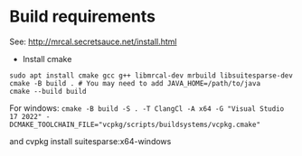 # Build requirements

See: http://mrcal.secretsauce.net/install.html

- Install cmake

```
sudo apt install cmake gcc g++ libmrcal-dev mrbuild libsuitesparse-dev
cmake -B build . # You may need to add JAVA_HOME=/path/to/java
cmake --build build
```

For windows: `cmake -B build -S . -T ClangCl -A x64 -G "Visual Studio 17 2022" -DCMAKE_TOOLCHAIN_FILE="vcpkg/scripts/buildsystems/vcpkg.cmake"`

and cvpkg install suitesparse:x64-windows
